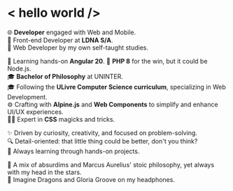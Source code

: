 # < hello world />
🌐 **Developer** engaged with Web and Mobile.  
🚀 Front-end Developer at **LDNA S/A**.  
🧭 Web Developer by my own self-taught studies.  
  
📗 Learning hands-on **Angular 20**.
📘 **PHP 8** for the win, but it could be Node.js.  
🎓 **Bachelor of Philosophy** at UNINTER.  
🎓 Following the **ULivre Computer Science curriculum**, specializing in Web Development.  
⚙️ Crafting with **Alpine.js** and **Web Components** to simplify and enhance UI/UX experiences.  
🧙‍♀️ Expert in **CSS** magicks and tricks.  
  
✨ Driven by curiosity, creativity, and focused on problem-solving.  
🔍 Detail-oriented: that little thing could be better, don't you think?  
🎯 Always learning through hands-on projects.  

🌌 A mix of absurdims and Marcus Aurelius' stoic philosophy, yet always with my head in the stars.  
🎼 Imagine Dragons and Gloria Groove on my headphones.  
